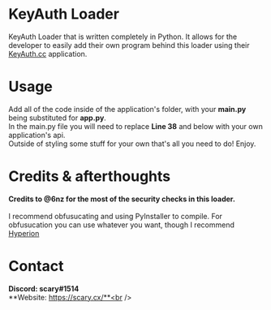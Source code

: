 # KeyAuth Loader
KeyAuth Loader that is written completely in Python. It allows for the developer to easily add their own program behind this loader using their [KeyAuth.cc](https://keyauth.win) application.<br />
# Usage
Add all of the code inside of the application's folder, with your **main.py** being substituted for **app.py**.<br />
In the main.py file you will need to replace **Line 38** and below with your own application's api.<br />
Outside of styling some stuff for your own that's all you need to do! Enjoy.<br />
# Credits & afterthoughts
**Credits to @6nz for the most of the security checks in this loader.**<br />
<br />
I recommend obfusucating and using PyInstaller to compile. For obfusucation you can use whatever you want, though I recommend [Hyperion](https://github.com/billythegoat356/Hyperion)
# Contact
**Discord: scary#1514**<br />
**Website: https://scary.cx/**<br />
